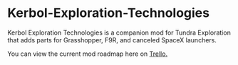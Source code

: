 # Kerbol-Exploration-Technologies
Kerbol Exploration Technologies is a companion mod for Tundra Exploration that adds parts for Grasshopper, F9R, and canceled SpaceX launchers. 

You can view the current mod roadmap here on [Trello.](https://trello.com/b/Hlf42rdP/development-timeline)
